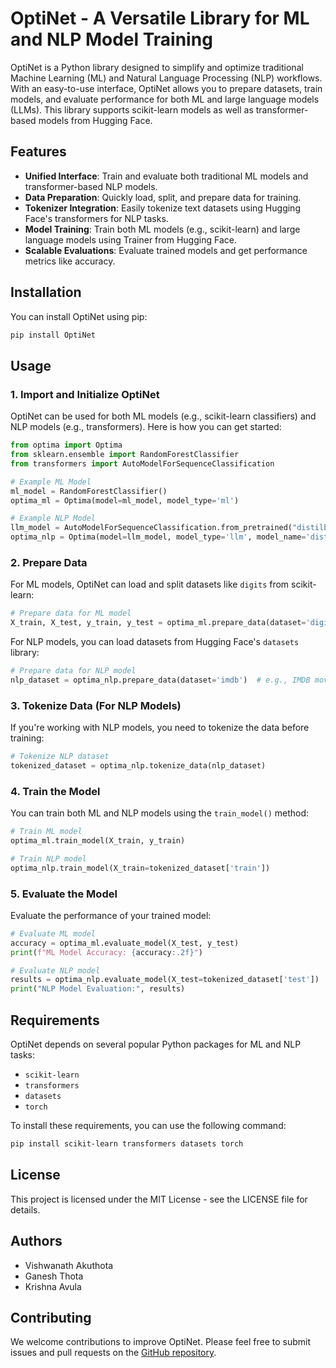 # OptiNet - A Versatile Library for ML and NLP Model Training

OptiNet is a Python library designed to simplify and optimize traditional Machine Learning (ML) and Natural Language Processing (NLP) workflows. With an easy-to-use interface, OptiNet allows you to prepare datasets, train models, and evaluate performance for both ML and large language models (LLMs). This library supports scikit-learn models as well as transformer-based models from Hugging Face.

## Features

- **Unified Interface**: Train and evaluate both traditional ML models and transformer-based NLP models.
- **Data Preparation**: Quickly load, split, and prepare data for training.
- **Tokenizer Integration**: Easily tokenize text datasets using Hugging Face's transformers for NLP tasks.
- **Model Training**: Train both ML models (e.g., scikit-learn) and large language models using Trainer from Hugging Face.
- **Scalable Evaluations**: Evaluate trained models and get performance metrics like accuracy.

## Installation

You can install OptiNet using pip:

```sh
pip install OptiNet
```

## Usage

### 1. Import and Initialize OptiNet

OptiNet can be used for both ML models (e.g., scikit-learn classifiers) and NLP models (e.g., transformers). Here is how you can get started:

```python
from optima import Optima
from sklearn.ensemble import RandomForestClassifier
from transformers import AutoModelForSequenceClassification

# Example ML Model
ml_model = RandomForestClassifier()
optima_ml = Optima(model=ml_model, model_type='ml')

# Example NLP Model
llm_model = AutoModelForSequenceClassification.from_pretrained("distilbert-base-uncased")
optima_nlp = Optima(model=llm_model, model_type='llm', model_name='distilbert-base-uncased')
```

### 2. Prepare Data

For ML models, OptiNet can load and split datasets like `digits` from scikit-learn:

```python
# Prepare data for ML model
X_train, X_test, y_train, y_test = optima_ml.prepare_data(dataset='digits')
```

For NLP models, you can load datasets from Hugging Face's `datasets` library:

```python
# Prepare data for NLP model
nlp_dataset = optima_nlp.prepare_data(dataset='imdb')  # e.g., IMDB movie reviews dataset
```

### 3. Tokenize Data (For NLP Models)

If you're working with NLP models, you need to tokenize the data before training:

```python
# Tokenize NLP dataset
tokenized_dataset = optima_nlp.tokenize_data(nlp_dataset)
```

### 4. Train the Model

You can train both ML and NLP models using the `train_model()` method:

```python
# Train ML model
optima_ml.train_model(X_train, y_train)

# Train NLP model
optima_nlp.train_model(X_train=tokenized_dataset['train'])
```

### 5. Evaluate the Model

Evaluate the performance of your trained model:

```python
# Evaluate ML model
accuracy = optima_ml.evaluate_model(X_test, y_test)
print(f"ML Model Accuracy: {accuracy:.2f}")

# Evaluate NLP model
results = optima_nlp.evaluate_model(X_test=tokenized_dataset['test'])
print("NLP Model Evaluation:", results)
```

## Requirements

OptiNet depends on several popular Python packages for ML and NLP tasks:

- `scikit-learn`
- `transformers`
- `datasets`
- `torch`

To install these requirements, you can use the following command:

```sh
pip install scikit-learn transformers datasets torch
```

## License

This project is licensed under the MIT License - see the LICENSE file for details.

## Authors

- Vishwanath Akuthota
- Ganesh Thota
- Krishna Avula

## Contributing

We welcome contributions to improve OptiNet. Please feel free to submit issues and pull requests on the [GitHub repository](https://github.com/TechOptima-Private-Limited/Optima).